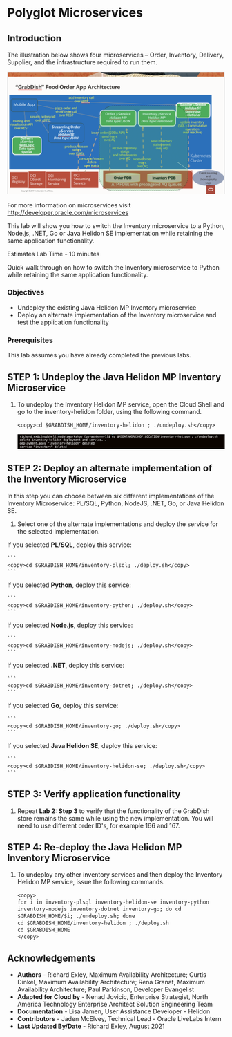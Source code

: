 # Polyglot Microservices

## Introduction

The illustration below shows four microservices – Order, Inventory, Delivery, Supplier, and the infrastructure required to run them.

![](images/architecture.png " ")

For more information on microservices visit http://developer.oracle.com/microservices

This lab will show you how to switch the Inventory microservice to a Python, Node.js, .NET, Go or Java Helidon SE implementation while retaining the same application functionality.

Estimates Lab Time - 10 minutes

Quick walk through on how to switch the Inventory microservice to Python while retaining the same application functionality.

[](youtube:zltpjX721PA)

### Objectives

-   Undeploy the existing Java Helidon MP Inventory microservice
-   Deploy an alternate implementation of the Inventory microservice and test the application functionality

### Prerequisites

This lab assumes you have already completed the previous labs.

## **STEP 1**: Undeploy the Java Helidon MP Inventory Microservice

1. To undeploy the Inventory Helidon MP service, open the Cloud Shell and go to the
    inventory-helidon folder, using the following command.

    ```
    <copy>cd $GRABDISH_HOME/inventory-helidon ; ./undeploy.sh</copy>
    ```

   ![](images/undeploy-inventory-helidon-mp.png " ")

## **STEP 2**: Deploy an alternate implementation of the Inventory Microservice

In this step you can choose between six different implementations of the Inventory Microservice: PL/SQL, Python, NodeJS, .NET, Go, or Java Helidon SE.

1. Select one of the alternate implementations and deploy the service for the selected implementation.  

  If you selected **PL/SQL**, deploy this service:

    ```
    <copy>cd $GRABDISH_HOME/inventory-plsql; ./deploy.sh</copy>
    ```

   If you selected **Python**, deploy this service:

    ```
    <copy>cd $GRABDISH_HOME/inventory-python; ./deploy.sh</copy>
    ```

   If you selected **Node.js**, deploy this service:

    ```
    <copy>cd $GRABDISH_HOME/inventory-nodejs; ./deploy.sh</copy>
    ```

   If you selected **.NET**, deploy this service:

    ```
    <copy>cd $GRABDISH_HOME/inventory-dotnet; ./deploy.sh</copy>
    ```

   If you selected **Go**, deploy this service:

    ```
    <copy>cd $GRABDISH_HOME/inventory-go; ./deploy.sh</copy>
    ```

   If you selected **Java Helidon SE**, deploy this service:

    ```
    <copy>cd $GRABDISH_HOME/inventory-helidon-se; ./deploy.sh</copy>
    ```

## **STEP 3**: Verify application functionality

1. Repeat **Lab 2: Step 3** to verify that the functionality of the GrabDish store remains the same while using the new implementation.  You will need to use different order ID's, for example 166 and 167.

## **STEP 4**: Re-deploy the Java Helidon MP Inventory Microservice

1. To undeploy any other inventory services and then deploy the Inventory Helidon MP service, issue the following commands.

    ```
    <copy>
    for i in inventory-plsql inventory-helidon-se inventory-python inventory-nodejs inventory-dotnet inventory-go; do cd $GRABDISH_HOME/$i; ./undeploy.sh; done
    cd $GRABDISH_HOME/inventory-helidon ; ./deploy.sh
    cd $GRABDISH_HOME
    </copy>
    ```

## Acknowledgements
* **Authors** - Richard Exley, Maximum Availability Architecture; Curtis Dinkel, Maximum Availability Architecture; Rena Granat, Maximum Availability Architecture; Paul Parkinson, Developer Evangelist
* **Adapted for Cloud by** -  Nenad Jovicic, Enterprise Strategist, North America Technology Enterprise Architect Solution Engineering Team
* **Documentation** - Lisa Jamen, User Assistance Developer - Helidon
* **Contributors** - Jaden McElvey, Technical Lead - Oracle LiveLabs Intern
* **Last Updated By/Date** - Richard Exley, August 2021
